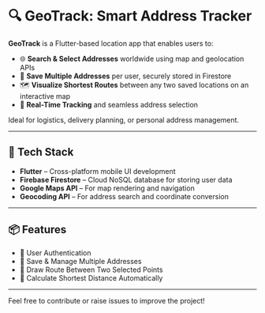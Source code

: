 # 🔍 GeoTrack: Smart Address Tracker

**GeoTrack** is a Flutter-based location app that enables users to:

- 🌐 **Search & Select Addresses** worldwide using map and geolocation APIs  
- 📍 **Save Multiple Addresses** per user, securely stored in Firestore  
- 🗺️ **Visualize Shortest Routes** between any two saved locations on an interactive map  
- 🔁 **Real-Time Tracking** and seamless address selection  

Ideal for logistics, delivery planning, or personal address management.

---

## 🚀 Tech Stack

- **Flutter** – Cross-platform mobile UI development  
- **Firebase Firestore** – Cloud NoSQL database for storing user data  
- **Google Maps API** – For map rendering and navigation  
- **Geocoding API** – For address search and coordinate conversion  

---

## 📦 Features

- 🔐 User Authentication  
- 📌 Save & Manage Multiple Addresses  
- 📍 Draw Route Between Two Selected Points  
- 🧭 Calculate Shortest Distance Automatically  

---

Feel free to contribute or raise issues to improve the project!
